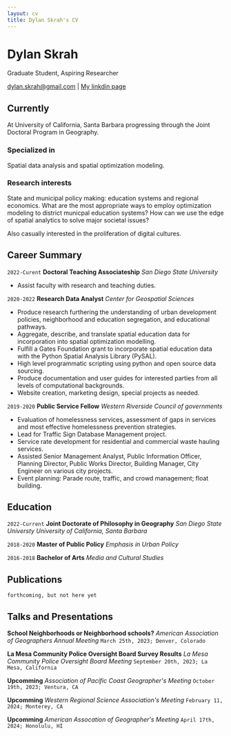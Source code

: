 ```yaml
---
layout: cv
title: Dylan Skrah's CV
---
```

# Dylan Skrah
Graduate Student, Aspiring Researcher

<div id="webaddress">
<a href="dylan.skrah@gmail.com">dylan.skrah@gmail.com</a>
| <a href="https://www.linkedin.com/in/dylanskrah/">My linkdin page</a>
</div>

## Currently

At University of California, Santa Barbara progressing through the Joint Doctoral Program in Geography.

### Specialized in

Spatial data analysis and spatial optimization modeling.

### Research interests

State and municipal policy making: education systems and regional
economics. What are the most appropriate ways to employ optimization
modeling to district municpal education systems? How can we use the
edge of spatial analytics to solve major societal issues?

Also casually interested in the proliferation of digital cultures. 

## Career Summary

`2022-Curent`
__Doctoral Teaching Associateship__
_San Diego State University_

- Assist faculty with research and teaching duties.

`2020-2022`
__Research Data Analyst__
_Center for Geospatial Sciences_

- Produce research furthering the understanding of urban development policies, neighborhood and education segregation, and educational pathways.
- Aggregate, describe, and translate spatial education data for incorporation into spatial optimization modelling.
- Fulfill a Gates Foundation grant to incorporate spatial education data with the Python Spatial Analysis Library (PySAL).
- High level programmatic scripting using python and open source data sourcing.
- Produce documentation and user guides for interested parties from all levels of computational backgrounds.
- Website creation, marketing design, special projects as needed.

`2019-2020`
__Public Service Fellow__
_Western Riverside Council of governments_

- Evaluation of homelessness services, assessment of gaps in services and most effective homelessness prevention strategies.
- Lead for Traffic Sign Database Management project.
- Service rate development for residential and commercial waste hauling services.
- Assisted Senior Management Analyst, Public Information Officer, Planning Director, Public Works Director, Building Manager, City Engineer on various city projects.
- Event planning: Parade route, traffic, and crowd management; float building.

## Education

`2022-Current`
__Joint Doctorate of Philosophy in Geography__
_San Diego State Universty_
_University of California, Santa Barbara_ 

`2018-2020`
__Master of Public Policy__
_Emphasis in Urban Policy_

`2016-2018`
__Bachelor of Arts__
_Media and Cultural Studies_


## Publications
<!-- A list is also available [online](http://scholar.google.co.uk/citations?user=LTOTl0YAAAAJ) -->

<!-- __School-Neighborhoods or Neighborhood-Schoools?__ -->
`forthcoming, but not here yet`


## Talks and Presentations
__School Neighborhoods or Neighborhood schools?__
_American Association of Geographers Annual Meeting_
`March 25th, 2023; Denver, Colorado`

__La Mesa Community Police Oversight Board Survey Results__
_La Mesa Community Police Oversight Board Meeting_
`September 20th, 2023; La Mesa, California`

__Upcomming__
_Association of Pacific Coast Geographer's Meeting_
`October 19th, 2023; Ventura, CA`

__Upcomming__
_Western Regional Science Association's Meeting_
`February 11, 2024; Monterey, CA`

__Upcomming__
_American Assocation of Geographer's Meeting_
`April 17th, 2024; Honolulu, HI`
<!-- ### Footer

Last updated: May 2013 -->



